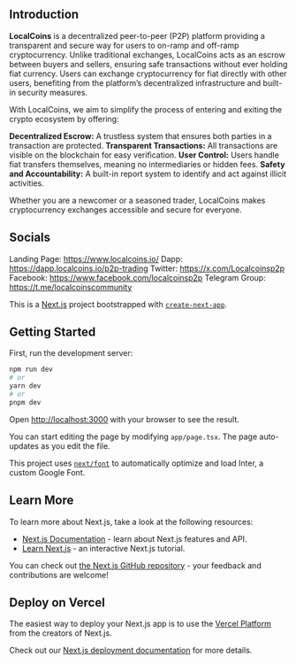 ## Introduction

**LocalCoins** is a decentralized peer-to-peer (P2P) platform providing a transparent and secure way for users to on-ramp and off-ramp cryptocurrency. Unlike traditional exchanges, LocalCoins acts as an escrow between buyers and sellers, ensuring safe transactions without ever holding fiat currency. Users can exchange cryptocurrency for fiat directly with other users, benefiting from the platform’s decentralized infrastructure and built-in security measures.

With LocalCoins, we aim to simplify the process of entering and exiting the crypto ecosystem by offering:

**Decentralized Escrow:** A trustless system that ensures both parties in a transaction are protected.
**Transparent Transactions:** All transactions are visible on the blockchain for easy verification.
**User Control:** Users handle fiat transfers themselves, meaning no intermediaries or hidden fees.
**Safety and Accountability:** A built-in report system to identify and act against illicit activities.

Whether you are a newcomer or a seasoned trader, LocalCoins makes cryptocurrency exchanges accessible and secure for everyone.

## Socials

Landing Page: https://www.localcoins.io/
Dapp: https://dapp.localcoins.io/p2p-trading
Twitter: https://x.com/Localcoinsp2p
Facebook: https://www.facebook.com/localcoinsp2p
Telegram Group: https://t.me/localcoinscommunity


This is a [Next.js](https://nextjs.org/) project bootstrapped with [`create-next-app`](https://github.com/vercel/next.js/tree/canary/packages/create-next-app).

## Getting Started

First, run the development server:

```bash
npm run dev
# or
yarn dev
# or
pnpm dev
```

Open [http://localhost:3000](http://localhost:3000) with your browser to see the result.

You can start editing the page by modifying `app/page.tsx`. The page auto-updates as you edit the file.

This project uses [`next/font`](https://nextjs.org/docs/basic-features/font-optimization) to automatically optimize and load Inter, a custom Google Font.

## Learn More

To learn more about Next.js, take a look at the following resources:

- [Next.js Documentation](https://nextjs.org/docs) - learn about Next.js features and API.
- [Learn Next.js](https://nextjs.org/learn) - an interactive Next.js tutorial.

You can check out [the Next.js GitHub repository](https://github.com/vercel/next.js/) - your feedback and contributions are welcome!

## Deploy on Vercel

The easiest way to deploy your Next.js app is to use the [Vercel Platform](https://vercel.com/new?utm_medium=default-template&filter=next.js&utm_source=create-next-app&utm_campaign=create-next-app-readme) from the creators of Next.js.

Check out our [Next.js deployment documentation](https://nextjs.org/docs/deployment) for more details.
